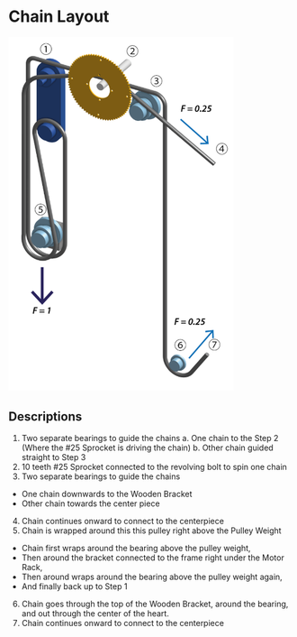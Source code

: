 # Chain Layout

<img src="https://github.com/UniKlo/PaintBot/blob/master/Mechanics/ChainSystem/chain-system-02-01.png" width="400">

## Descriptions
1. Two separate bearings to guide the chains
  a. One chain to the Step 2 (Where the #25 Sprocket is driving the chain)
  b. Other chain guided straight to Step 3
2. 10 teeth #25 Sprocket connected to the revolving bolt to spin one chain
3. Two separate bearings to guide the chains 
  * One chain downwards to the Wooden Bracket 
  * Other chain towards the center piece
4. Chain continues onward to connect to the centerpiece
5. Chain is wrapped around this this pulley right above the Pulley Weight
  * Chain first wraps around the bearing above the pulley weight,
  * Then around the bracket connected to the frame right under the Motor Rack,
  * Then around wraps around the bearing above the pulley weight again,
  * And finally back up to Step 1
6. Chain goes through the top of the Wooden Bracket, around the bearing, and out through the center of the heart.
7. Chain continues onward to connect to the centerpiece
